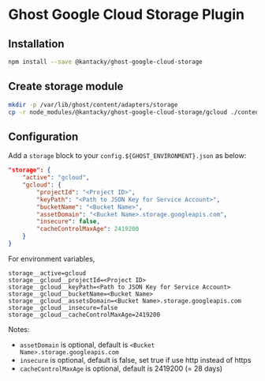 # Ghost Google Cloud Storage Plugin

## Installation

```bash
npm install --save @kantacky/ghost-google-cloud-storage
```

## Create storage module

```bash
mkdir -p /var/lib/ghost/content/adapters/storage
cp -r node_modules/@kantacky/ghost-google-cloud-storage/gcloud ./content/adapters/storage/
```

## Configuration

Add a `storage` block to your `config.${GHOST_ENVIRONMENT}.json` as below:

```json
"storage": {
    "active": "gcloud",
    "gcloud": {
        "projectId": "<Project ID>",
        "keyPath": "<Path to JSON Key for Service Account>",
        "bucketName": "<Bucket Name>",
        "assetDomain": "<Bucket Name>.storage.googleapis.com",
        "insecure": false,
        "cacheControlMaxAge": 2419200
    }
}
```

For environment variables,

```
storage__active=gcloud
storage__gcloud__projectId=<Project ID>
storage__gcloud__keyPath=<Path to JSON Key for Service Account>
storage__gcloud__bucketName=<Bucket Name>
storage__gcloud__assetsDomain=<Bucket Name>.storage.googleapis.com
storage__gcloud__insecure=false
storage__gcloud__cacheControlMaxAge=2419200
```

Notes:

- `assetDomain` is optional, default is `<Bucket Name>.storage.googleapis.com`
- `insecure` is optional, default is false, set true if use http instead of https
- `cacheControlMaxAge` is optional, default is 2419200 (= 28 days)
